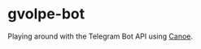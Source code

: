 gvolpe-bot
==========

Playing around with the Telegram Bot API using [Canoe](https://github.com/augustjune/canoe).
